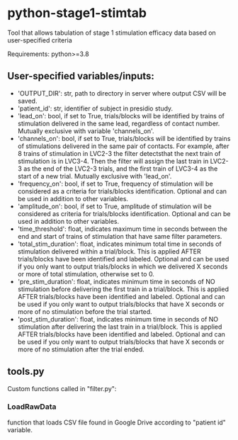 # python-stage1-stimtab
Tool that allows tabulation of stage 1 stimulation efficacy data based on user-specified criteria

Requirements: python>=3.8

## User-specified variables/inputs:

* 'OUTPUT_DIR': str, path to directory in server where output CSV will be saved.
* 'patient_id': str, identifier of subject in presidio study.
* 'lead_on': bool, if set to True, trials/blocks will be identified by trains of stimulation delivered in the same lead, regardless of contact number. Mutually exclusive with variable 'channels_on'.
* 'channels_on': bool, if set to True, trials/blocks will be identified by trains of stimulations delivered in the same pair of contacts. For example, after 8 trains of stimulation in LVC2-3 the filter detectsthat the next train of stimulation is in LVC3-4. Then the filter will assign the last train in LVC2-3 as the end of the LVC2-3 trials, and the first train of LVC3-4 as the start of a new trial. Mutually exclusive with 'lead_on'.
* 'frequency_on': bool, if set to True, frequency of stimulation will be considered as a criteria for trials/blocks identification. Optional and can be used in addition to other variables. 
* 'amplitude_on': bool, if set to True, amplitude of stimulation will be considered as criteria for trials/blocks identification. Optional and can be used in addition to other variables. 
* 'time_threshold': float, indicates maximum time in seconds between the end and start of trains of stimulation that have same filter parameters. 
* 'total_stim_duration': float, indicates minimum total time in seconds of stimulation delivered within a trial/block. This is applied AFTER trials/blocks have been identified and labeled. Optional and can be used if you only want to output trials/blocks in which we delivered X seconds or more of total stimulation, otherwise set to 0.
* 'pre_stim_duration': float, indicates minimum time in seconds of NO stimulation before delivering the first train in a trial/block. This is applied AFTER trials/blocks have been identified and labeled. Optional and can be used if you only want to output trials/blocks that have X seconds or more of no stimulation before the trial started. 
* 'post_stim_duration': float, indicates minimum time in seconds of NO stimulation after delivering the last train in a trial/block. This is applied AFTER trials/blocks have been identified and labeled. Optional and can be used if you only want to output trials/blocks that have X seconds or more of no stimulation after the trial ended.

     
## tools.py
Custom functions called in "filter.py":
### LoadRawData
function that loads CSV file found in Google Drive according to "patient id" variable. 
